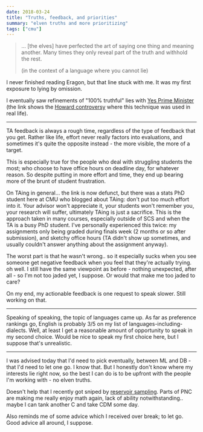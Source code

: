 ```yaml
---
date: 2018-03-24
title: "Truths, feedback, and priorities"
summary: "elven truths and more prioritizing"
tags: ["cmu"]
---
```


> ... [the elves] have perfected the art of saying one thing and meaning another. Many times they only reveal part of the truth and withhold the rest.
>
> (in the context of a language where you cannot lie)

I never finished reading Eragon, but that line stuck with me. It was my first exposure to lying by omission.

I eventually saw refinements of "100% truthful" lies with [Yes Prime Minister](https://www.youtube.com/watch?v=UnnY4O3oDpk) (the link shows the [Howard controversy](https://en.wikipedia.org/wiki/Michael_Howard#Controversies) where this technique was used in real life).

---

TA feedback is always a rough time, regardless of the type of feedback that you get. Rather like life, effort never really factors into evaluations, and sometimes it's quite the opposite instead - the more visible, the more of a target.

This is especially true for the people who deal with struggling students the most; who choose to have office hours on deadline day, for whatever reason. So despite putting in more effort and time, they end up bearing more of the brunt of student frustration.

On TAing in general... the link is now defunct, but there was a stats PhD student here at CMU who blogged about TAing: don't put too much effort into it. Your advisor won't appreciate it, your students won't remember you, your research will suffer, ultimately TAing is just a sacrifice. This is the approach taken in many courses, especially outside of SCS and when the TA is a busy PhD student. I've personally experienced this twice: my assignments only being graded during finals week (2 months or so after submission), and sketchy office hours (TA didn't show up sometimes, and usually couldn't answer anything about the assignment anyway).

The worst part is that he wasn't wrong.. so it especially sucks when you see someone get negative feedback when you feel that they're actually trying. oh well. I still have the same viewpoint as before - nothing unexpected, after all - so I'm not too jaded yet, I suppose. Or would that make me too jaded to care?

On my end, my actionable feedback is one request to speak slower. Still working on that.

---

Speaking of speaking, the topic of languages came up. As far as preference rankings go, English is probably 3/5 on my list of languages-including-dialects. Well, at least I get a reasonable amount of opportunity to speak in my second choice. Would be nice to speak my first choice here, but I suppose that's unrealistic.

---

I was advised today that I'd need to pick eventually, between ML and DB - that I'd need to let one go. I know that. But I honestly don't know where my interests lie right now, so the best I can do is to be upfront with the people I'm working with - no elven truths.

Doesn't help that I recently got sniped by [reservoir sampling](https://en.wikipedia.org/wiki/Reservoir_sampling). Parts of PNC are making me really enjoy math again, lack of ability notwithstanding.. maybe I can tank another C and take CDM some day.

Also reminds me of some advice which I received over break; to let go. Good advice all around, I suppose.
